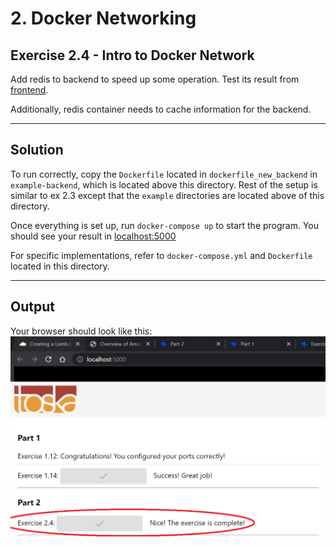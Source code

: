 # 2. Docker Networking

## Exercise 2.4 - Intro to Docker Network

Add redis to backend to speed up some operation. Test its result from [frontend](http://localhost:5000). 

Additionally, redis container needs to cache information for the backend.

---

## Solution

To run correctly, copy the `Dockerfile` located in `dockerfile_new_backend` in `example-backend`, which is located above this directory. Rest of the setup is similar to ex 2.3 except that the `example` directories are located above of this directory.

Once everything is set up, run `docker-compose up` to start the program. You should see your result in [localhost:5000](http://localhost:5000)

For specific implementations, refer to `docker-compose.yml` and `Dockerfile` located in this directory.

---

## Output

Your browser should look like this:
![2.4 - Docker Network](../img/e2.4.PNG)
